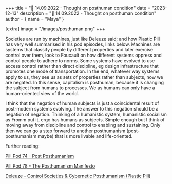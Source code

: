 +++
title = "🤖 14.09.2022 - Thought on posthuman condition"
date = "2023-12-13"
description = "🤖 14.09.2022 - Thought on posthuman condition"
author = { name = "Maya" }

[extra]
image = "/images/posthuman.png"
+++

Societies are run by machines, just like Deleuze said; and how Plastic Pill has very well summarised in his pod episodes, links below. Machines are systems that classify people by different properties and later exercise control over them, look to Foucault on how different systems oppress and control people to adhere to norms. Some systems have evolved to use access control rather than direct discipline, eg design infrastructure that promotes one mode of transportation. In the end, whatever way systems apply to us, they see us as sets of properties rather than subjects, now we are negated. In this sense, capitalism is posthuman, because it is changing the subject from humans to processes. We as humans can only have a human-oriented view of the world.

I think that the negation of human subjects is just a coincidental result of post-modern systems evolving. The answer to this negation should be a negation of negation. Thinking of a humanistic system, humanistic socialism as Fromm put it, ergo has humans as subjects. Simple enough but I think of moving away from discipline and control to enabling and sustaining. Only then we can go a step forward to another posthumanism (post-posthumanism maybe) that is more livable and life-oriented.

Further reading:

[Pill Pod 74 - Post Posthumanism](https://plasticpills.podbean.com/e/pill-pod-74-post-posthumanism/)

[Pill Pod 78 - The Posthumanism Manifesto](https://plasticpills.podbean.com/e/pill-pod-78-the-posthumanism-manifesto/)

[Deleuze - Control Societies & Cybernetic Posthumanism (Plastic Pill)](https://www.youtube.com/watch?v=Hu4Cq_-bLlY)